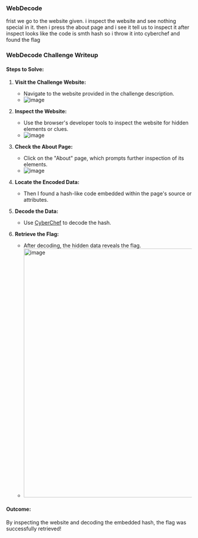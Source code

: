 ### WebDecode

frist we go to the website given.
i inspect the website and see nothing special in it.
then i press the about page and i see it tell us to inspect it
after inspect looks like the code is smth hash so i throw it into cyberchef
and found the flag
### WebDecode Challenge Writeup

#### Steps to Solve:

1. **Visit the Challenge Website:**

   - Navigate to the website provided in the challenge description.
   - ![image](https://github.com/user-attachments/assets/46b07891-194b-4e95-8af3-a2463b955379)

2. **Inspect the Website:**

   - Use the browser's developer tools to inspect the website for hidden elements or clues.
   - ![image](https://github.com/user-attachments/assets/d6504a44-488c-45cb-9f5c-5f19565c7002)

3. **Check the About Page:**

   - Click on the "About" page, which prompts further inspection of its elements.
   - ![image](https://github.com/user-attachments/assets/a9cbcc7f-7e57-4397-83ad-66e013d201ca)

4. **Locate the Encoded Data:**

   - Then I found a hash-like code embedded within the page's source or attributes.

5. **Decode the Data:**

   - Use [CyberChef](https://gchq.github.io/CyberChef/) to decode the hash.

6. **Retrieve the Flag:**

   - After decoding, the hidden data reveals the flag.
   - <img width="675" alt="image" src="https://github.com/user-attachments/assets/4283777c-5c7f-46c8-8a9f-712c64a23502" />

#### Outcome:

By inspecting the website and decoding the embedded hash, the flag was successfully retrieved!

